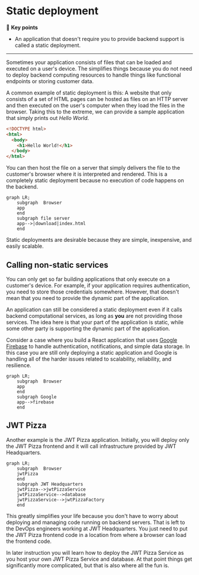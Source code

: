 # Static deployment

🔑 **Key points**

- An application that doesn't require you to provide backend support is called a static deployment.

---

Sometimes your application consists of files that can be loaded and executed on a user's device. The simplifies things because you do not need to deploy backend computing resources to handle things like functional endpoints or storing customer data.

A common example of static deployment is this: A website that only consists of a set of HTML pages can be hosted as files on an HTTP server and then executed on the user's computer when they load the files in the browser. Taking this to the extreme, we can provide a sample application that simply prints out _Hello World_.

```html
<!DOCTYPE html>
<html>
  <body>
    <h1>Hello World!</h1>
  </body>
</html>
```

You can then host the file on a server that simply delivers the file to the customer's browser where it is interpreted and rendered. This is a completely static deployment because no execution of code happens on the backend.

```mermaid
graph LR;
    subgraph  Browser
    app
    end
    subgraph file server
    app-->|download|index.html
    end
```

Static deployments are desirable because they are simple, inexpensive, and easily scalable.

## Calling non-static services

You can only get so far building applications that only execute on a customer's device. For example, if your application requires authentication, you need to store those credentials somewhere. However, that doesn't mean that you need to provide the dynamic part of the application.

An application can still be considered a static deployment even if it calls backend computational services, as long as **you** are not providing those services. The idea here is that your part of the application is static, while some other party is supporting the dynamic part of the application.

Consider a case where you build a React application that uses [Google Firebase](https://firebase.google.com/) to handle authentication, notifications, and simple data storage. In this case you are still only deploying a static application and Google is handling all of the harder issues related to scalability, reliability, and resilience.

```mermaid
graph LR;
    subgraph  Browser
    app
    end
    subgraph Google
    app-->firebase
    end
```

## JWT Pizza

Another example is the JWT Pizza application. Initially, you will deploy only the JWT Pizza frontend and it will call infrastructure provided by JWT Headquarters.

```mermaid
graph LR;
    subgraph  Browser
    jwtPizza
    end
    subgraph JWT Headquarters
    jwtPizza-->jwtPizzaService
    jwtPizzaService-->database
    jwtPizzaService-->jwtPizzaFactory
    end
```

This greatly simplifies your life because you don't have to worry about deploying and managing code running on backend servers. That is left to the DevOps engineers working at JWT Headquarters. You just need to put the JWT Pizza frontend code in a location from where a browser can load the frontend code.

In later instruction you will learn how to deploy the JWT Pizza Service as you host your own JWT Pizza Service and database. At that point things get significantly more complicated, but that is also where all the fun is.
